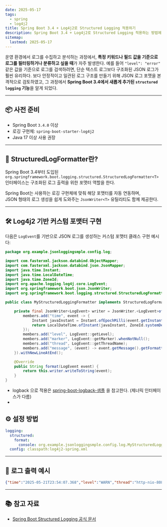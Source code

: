 ```yaml
---
date: 2025-05-17
tags:
  - spring
  - log4j2
title: Spring Boot 3.4 + Log4j2로 Structured Logging 적용하기
description: Spring Boot 3.4 + Log4j2로 Structured Logging 적용하는 방법에 대하여 알아본다
sitemap:
  lastmod: 2025-05-17
---
```


운영 환경에서 로그를 수집하고 분석하는 과정에서, **특정 키워드나 필드 값을 기준으로 로그를 필터링하거나 분류하고 싶을 때**가 자주 발생한다.
예를 들어 `"level": "error"`  같은 값을 기준으로 로그를 검색하려면, 단순 텍스트 로그보다 구조화된 JSON 로그가 훨씬 유리하다.
보다 안정적이고 일관된 로그 구조를 만들기 위해 JSON 로그 포맷을 본격적으로 검토하였고, 그 과정에서 **Spring Boot 3.4에서 새롭게 추가된 `structured logging` 기능**을 알게 되었다.

---

## 📦 사전 준비

- Spring Boot `3.4.0` 이상
- 로깅 구현체: `spring-boot-starter-log4j2`
- Java 17 이상 사용 권장

---

## 🧱 StructuredLogFormatter란?

Spring Boot 3.4부터 도입된 `org.springframework.boot.logging.structured.StructuredLogFormatter<T>`  
인터페이스는 구조화된 로그 출력을 위한 포맷터 역할을 한다.

Spring Boot는 사용하는 로깅 구현체에 맞춰 해당 포맷터를 자동 연동하며,  
JSON 형태의 로그 생성을 쉽게 도와주는 `JsonWriter<T>` 유틸리티도 함께 제공한다.

---

## 🛠 Log4j2 기반 커스텀 포맷터 구현

다음은 `LogEvent`를 기반으로 JSON 로그를 생성하는 커스텀 포맷터 클래스 구현 예시다:

```java
package org.example.jsonloggingsmple.config.log;

import com.fasterxml.jackson.databind.ObjectMapper;
import com.fasterxml.jackson.databind.json.JsonMapper;
import java.time.Instant;
import java.time.LocalDateTime;
import java.time.ZoneId;
import org.apache.logging.log4j.core.LogEvent;
import org.springframework.boot.json.JsonWriter;
import org.springframework.boot.logging.structured.StructuredLogFormatter;

public class MyStructuredLoggingFormatter implements StructuredLogFormatter<LogEvent> {

    private final JsonWriter<LogEvent> writer = JsonWriter.<LogEvent>of((members) -> {
        members.add("time", event -> {
            Instant javaInstant = Instant.ofEpochMilli(event.getInstant().getEpochMillisecond());
            return LocalDateTime.ofInstant(javaInstant, ZoneId.systemDefault());
        });
        members.add("level", LogEvent::getLevel);
        members.add("marker", LogEvent::getMarker).whenNotNull();
        members.add("thread", LogEvent::getThreadName);
        members.add("message", (event) -> event.getMessage().getFormattedMessage());
    }).withNewLineAtEnd();

    @Override
    public String format(LogEvent event) {
        return this.writer.writeToString(event);
    }
}
```

- logback 으로 적용은 [spring-boot-logback-샘플](https://spring.io/blog/2024/08/23/structured-logging-in-spring-boot-3-4) 을 참고한다. (제너릭 인터페이스가 다름)
-
## ⚙️ 설정 방법

```yaml
logging:  
  structured:  
    format:  
      console: org.example.jsonloggingsmple.config.log.MyStructuredLoggingFormatter  
  config: classpath:log4j2-spring.xml
```

---

## 📄 로그 출력 예시

```json
{"time":"2025-05-21T23:54:07.368","level":"WARN","thread":"http-nio-8080-exec-1","message": "hi."}
```


---

## 📚 참고 자료

- [Spring Boot Structured Logging 공식 문서](https://docs.spring.io/spring-boot/reference/features/logging.html#features.logging.structured)

